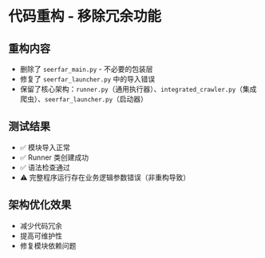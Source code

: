 # 代码重构 - 移除冗余功能

## 重构内容
- 删除了 `seerfar_main.py` - 不必要的包装层
- 修复了 `seerfar_launcher.py` 中的导入错误
- 保留了核心架构：`runner.py`（通用执行器）、`integrated_crawler.py`（集成爬虫）、`seerfar_launcher.py`（启动器）

## 测试结果
- ✅ 模块导入正常
- ✅ Runner 类创建成功
- ✅ 语法检查通过
- ⚠️ 完整程序运行存在业务逻辑参数错误（非重构导致）

## 架构优化效果
- 减少代码冗余
- 提高可维护性
- 修复模块依赖问题